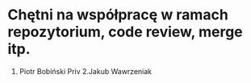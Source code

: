 # Chętni na współpracę w ramach repozytorium, code review, merge itp.

1. Piotr Bobiński Priv
2.Jakub Wawrzeniak 
